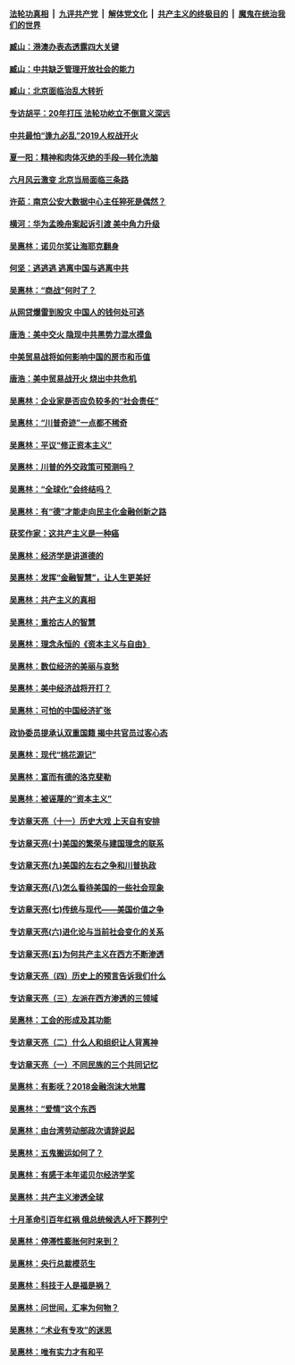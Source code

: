####  [法轮功真相](../../../../basic/blob/master/README.md?t=10012226) &nbsp;|&nbsp; [九评共产党](../../../../9ping.md/blob/master/README.md?t=10012226) &nbsp;|&nbsp; [解体党文化](../../../../jtdwh.md/blob/master/README.md?t=10012226)  &nbsp;|&nbsp; [共产主义的终极目的](../../../../gczydzjmd.md/blob/master/README.md?t=10012226) &nbsp;|&nbsp; [魔鬼在统治我们的世界](../../../../mgztzwmdsj.md/blob/master/README.md?t=10012226) 

#### [臧山：港澳办表态透露四大关键](../pages/nsc423/n11421628.md?t=10012226) 

#### [臧山：中共缺乏管理开放社会的能力](../pages/nsc423/n11407457.md?t=10012226) 

#### [臧山：北京面临治乱大转折](../pages/nsc423/n11406895.md?t=10012226) 

#### [专访胡平：20年打压 法轮功屹立不倒意义深远](../pages/nsc423/n11398800.md?t=10012226) 

#### [中共最怕“逢九必乱”2019人权战开火](../pages/nsc423/n11385248.md?t=10012226) 

#### [夏一阳：精神和肉体灭绝的手段—转化洗脑](../pages/nsc423/n11368250.md?t=10012226) 

#### [六月风云激变 北京当局面临三条路](../pages/nsc423/n11313668.md?t=10012226) 

#### [许茹：南京公安大数据中心主任猝死是偶然？](../pages/nsc423/n11064744.md?t=10012226) 

#### [横河：华为孟晚舟案起诉引渡 美中角力升级](../pages/nsc423/n11027230.md?t=10012226) 

#### [吴惠林：诺贝尔奖让海耶克翻身](../pages/nsc423/n10890049.md?t=10012226) 

#### [何坚：逃逃逃 逃离中国与逃离中共](../pages/nsc423/n10592891.md?t=10012226) 

#### [吴惠林：“商战”何时了？](../pages/nsc423/n10573558.md?t=10012226) 

#### [从网贷爆雷到股灾 中国人的钱何处可逃](../pages/nsc423/n10572800.md?t=10012226) 

#### [唐浩：美中交火 隐现中共黑势力混水摸鱼](../pages/nsc423/n10544040.md?t=10012226) 

#### [中美贸易战将如何影响中国的房市和币值](../pages/nsc423/n10543697.md?t=10012226) 

#### [唐浩：美中贸易战开火 烧出中共危机](../pages/nsc423/n10540126.md?t=10012226) 

#### [吴惠林：企业家是否应负较多的“社会责任”](../pages/nsc423/n10535022.md?t=10012226) 

#### [吴惠林：“川普奇迹”一点都不稀奇](../pages/nsc423/n10512808.md?t=10012226) 

#### [吴惠林：平议“修正资本主义”](../pages/nsc423/n10495724.md?t=10012226) 

#### [吴惠林：川普的外交政策可预测吗？](../pages/nsc423/n10462387.md?t=10012226) 

#### [吴惠林：“全球化”会终结吗？](../pages/nsc423/n10452838.md?t=10012226) 

#### [吴惠林：有“德”才能走向民主化金融创新之路](../pages/nsc423/n10432292.md?t=10012226) 

#### [获奖作家：这共产主义是一种癌](../pages/nsc423/n10431541.md?t=10012226) 

#### [吴惠林：经济学是讲道德的](../pages/nsc423/n10398014.md?t=10012226) 

#### [吴惠林：发挥“金融智慧”，让人生更美好](../pages/nsc423/n10375019.md?t=10012226) 

#### [吴惠林：共产主义的真相](../pages/nsc423/n10351394.md?t=10012226) 

#### [吴惠林：重拾古人的智慧](../pages/nsc423/n10337691.md?t=10012226) 

#### [吴惠林：理念永恒的《资本主义与自由》](../pages/nsc423/n10316274.md?t=10012226) 

#### [吴惠林：数位经济的美丽与哀愁](../pages/nsc423/n10292946.md?t=10012226) 

#### [吴惠林：美中经济战将开打？](../pages/nsc423/n10258825.md?t=10012226) 

#### [吴惠林：可怕的中国经济扩张](../pages/nsc423/n10219147.md?t=10012226) 

#### [政协委员提承认双重国籍 揭中共官员过客心态](../pages/nsc423/n10208809.md?t=10012226) 

#### [吴惠林：现代“桃花源记”](../pages/nsc423/n10185234.md?t=10012226) 

#### [吴惠林：富而有德的洛克斐勒](../pages/nsc423/n10142264.md?t=10012226) 

#### [吴惠林：被诬蔑的“资本主义”](../pages/nsc423/n10124816.md?t=10012226) 

#### [专访章天亮（十一）历史大戏 上天自有安排](../pages/nsc423/n10094905.md?t=10012226) 

#### [专访章天亮(十)美国的繁荣与建国理念的联系](../pages/nsc423/n10094899.md?t=10012226) 

#### [专访章天亮(九)美国的左右之争和川普执政](../pages/nsc423/n10094889.md?t=10012226) 

#### [专访章天亮(八)怎么看待美国的一些社会现象](../pages/nsc423/n10094857.md?t=10012226) 

#### [专访章天亮(七)传统与现代——美国价值之争](../pages/nsc423/n10093140.md?t=10012226) 

#### [专访章天亮(六)进化论与当前社会变化的关系](../pages/nsc423/n10092036.md?t=10012226) 

#### [专访章天亮(五)为何共产主义在西方不断渗透](../pages/nsc423/n10083620.md?t=10012226) 

#### [专访章天亮（四）历史上的预言告诉我们什么](../pages/nsc423/n10083606.md?t=10012226) 

#### [专访章天亮（三）左派在西方渗透的三领域](../pages/nsc423/n10081115.md?t=10012226) 

#### [吴惠林：工会的形成及其功能](../pages/nsc423/n10080633.md?t=10012226) 

#### [专访章天亮（二）什么人和组织让人背离神](../pages/nsc423/n10076637.md?t=10012226) 

#### [专访章天亮（一）不同民族的三个共同记忆](../pages/nsc423/n10074188.md?t=10012226) 

#### [吴惠林：有影呒？2018金融泡沫大地震](../pages/nsc423/n10040534.md?t=10012226) 

#### [吴惠林：“爱情”这个东西](../pages/nsc423/n10019423.md?t=10012226) 

#### [吴惠林：由台湾劳动部政次请辞说起](../pages/nsc423/n9979679.md?t=10012226) 

#### [吴惠林：五鬼搬运如何了？](../pages/nsc423/n9925338.md?t=10012226) 

#### [吴惠林：有感于本年诺贝尔经济学奖](../pages/nsc423/n9871883.md?t=10012226) 

#### [吴惠林：共产主义渗透全球](../pages/nsc423/n9812748.md?t=10012226) 

#### [十月革命引百年红祸 俄总统候选人吁下葬列宁](../pages/nsc423/n9810182.md?t=10012226) 

#### [吴惠林：停滞性膨胀何时来到？](../pages/nsc423/n9764136.md?t=10012226) 

#### [吴惠林：央行总裁模范生](../pages/nsc423/n9728134.md?t=10012226) 

#### [吴惠林：科技于人是福是祸？](../pages/nsc423/n9672982.md?t=10012226) 

#### [吴惠林：问世间，汇率为何物？](../pages/nsc423/n9621788.md?t=10012226) 

#### [吴惠林：“术业有专攻”的迷思](../pages/nsc423/n9580363.md?t=10012226) 

#### [吴惠林：唯有实力才有和平](../pages/nsc423/n9529599.md?t=10012226) 

